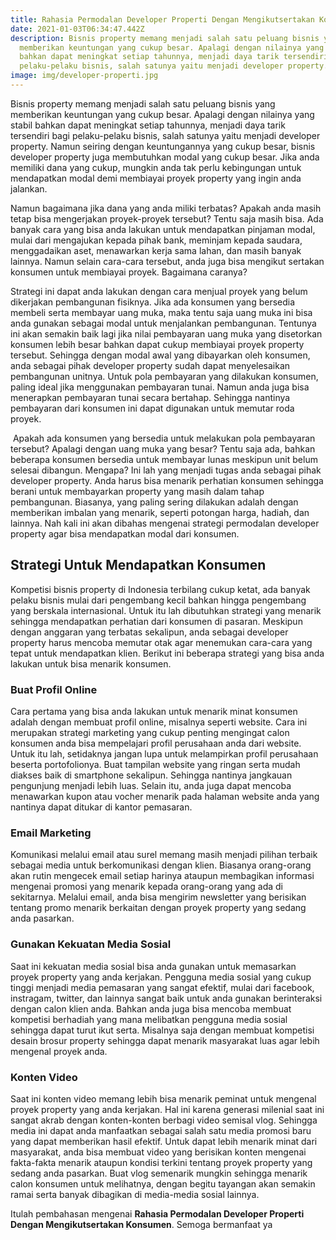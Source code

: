 ```yaml
---
title: Rahasia Permodalan Developer Properti Dengan Mengikutsertakan Konsumen
date: 2021-01-03T06:34:47.442Z
description: Bisnis property memang menjadi salah satu peluang bisnis yang
  memberikan keuntungan yang cukup besar. Apalagi dengan nilainya yang stabil
  bahkan dapat meningkat setiap tahunnya, menjadi daya tarik tersendiri bagi
  pelaku-pelaku bisnis, salah satunya yaitu menjadi developer property.
image: img/developer-properti.jpg
---
```

Bisnis property memang menjadi salah satu peluang bisnis yang memberikan keuntungan yang cukup besar. Apalagi dengan nilainya yang stabil bahkan dapat meningkat setiap tahunnya, menjadi daya tarik tersendiri bagi pelaku-pelaku bisnis, salah satunya yaitu menjadi developer property. Namun seiring dengan keuntungannya yang cukup besar, bisnis developer property juga membutuhkan modal yang cukup besar. Jika anda memiliki dana yang cukup, mungkin anda tak perlu kebingungan untuk mendapatkan modal demi membiayai proyek property yang ingin anda jalankan.

Namun bagaimana jika dana yang anda miliki terbatas? Apakah anda masih tetap bisa mengerjakan proyek-proyek tersebut? Tentu saja masih bisa. Ada banyak cara yang bisa anda lakukan untuk mendapatkan pinjaman modal, mulai dari mengajukan kepada pihak bank, meminjam kepada saudara, menggadaikan aset, menawarkan kerja sama lahan, dan masih banyak lainnya. Namun selain cara-cara tersebut, anda juga bisa mengikut sertakan konsumen untuk membiayai proyek. Bagaimana caranya?

Strategi ini dapat anda lakukan dengan cara menjual proyek yang belum dikerjakan pembangunan fisiknya. Jika ada konsumen yang bersedia membeli serta membayar uang muka, maka tentu saja uang muka ini bisa anda gunakan sebagai modal untuk menjalankan pembangunan. Tentunya ini akan semakin baik lagi jika nilai pembayaran uang muka yang disetorkan konsumen lebih besar bahkan dapat cukup membiayai proyek property tersebut. Sehingga dengan modal awal yang dibayarkan oleh konsumen, anda sebagai pihak developer property sudah dapat menyelesaikan pembangunan unitnya. Untuk pola pembayaran yang dilakukan konsumen, paling ideal jika menggunakan pembayaran tunai. Namun anda juga bisa menerapkan pembayaran tunai secara bertahap. Sehingga nantinya pembayaran dari konsumen ini dapat digunakan untuk memutar roda proyek.

 Apakah ada konsumen yang bersedia untuk melakukan pola pembayaran tersebut? Apalagi dengan uang muka yang besar? Tentu saja ada, bahkan beberapa konsumen bersedia untuk membayar lunas meskipun unit belum selesai dibangun. Mengapa? Ini lah yang menjadi tugas anda sebagai pihak developer property. Anda harus bisa menarik perhatian konsumen sehingga berani untuk membayarkan property yang masih dalam tahap pembangunan. Biasanya, yang paling sering dilakukan adalah dengan memberikan imbalan yang menarik, seperti potongan harga, hadiah, dan lainnya. Nah kali ini akan dibahas mengenai strategi permodalan developer property agar bisa mendapatkan modal dari konsumen.

## Strategi Untuk Mendapatkan Konsumen

Kompetisi bisnis property di Indonesia terbilang cukup ketat, ada banyak pelaku bisnis mulai dari pengembang kecil bahkan hingga pengembang yang berskala internasional. Untuk itu lah dibutuhkan strategi yang menarik sehingga mendapatkan perhatian dari konsumen di pasaran. Meskipun dengan anggaran yang terbatas sekalipun, anda sebagai developer property harus mencoba memutar otak agar menemukan cara-cara yang tepat untuk mendapatkan klien. Berikut ini beberapa strategi yang bisa anda lakukan untuk bisa menarik konsumen.

### Buat Profil Online

Cara pertama yang bisa anda lakukan untuk menarik minat konsumen adalah dengan membuat profil online, misalnya seperti website. Cara ini merupakan strategi marketing yang cukup penting mengingat calon konsumen anda bisa mempelajari profil perusahaan anda dari website. Untuk itu lah, setidaknya jangan lupa untuk melampirkan profil perusahaan beserta portofolionya. Buat tampilan website yang ringan serta mudah diakses baik di smartphone sekalipun. Sehingga nantinya jangkauan pengunjung menjadi lebih luas. Selain itu, anda juga dapat mencoba menawarkan kupon atau vocher menarik pada halaman website anda yang nantinya dapat ditukar di kantor pemasaran.

### Email Marketing

Komunikasi melalui email atau surel memang masih menjadi pilihan terbaik sebagai media untuk berkomunikasi dengan klien. Biasanya orang-orang akan rutin mengecek email setiap harinya ataupun membagikan informasi mengenai promosi yang menarik kepada orang-orang yang ada di sekitarnya. Melalui email, anda bisa mengirim newsletter yang berisikan tentang promo menarik berkaitan dengan proyek property yang sedang anda pasarkan.

### Gunakan Kekuatan Media Sosial

Saat ini kekuatan media sosial bisa anda gunakan untuk memasarkan proyek property yang anda kerjakan. Pengguna media sosial yang cukup tinggi menjadi media pemasaran yang sangat efektif, mulai dari facebook, instragam, twitter, dan lainnya sangat baik untuk anda gunakan berinteraksi dengan calon klien anda. Bahkan anda juga bisa mencoba membuat kompetisi berhadiah yang mana melibatkan pengguna media sosial sehingga dapat turut ikut serta. Misalnya saja dengan membuat kompetisi desain brosur property sehingga dapat menarik masyarakat luas agar lebih mengenal proyek anda.

### Konten Video

Saat ini konten video memang lebih bisa menarik peminat untuk mengenal proyek property yang anda kerjakan. Hal ini karena generasi milenial saat ini sangat akrab dengan konten-konten berbagi video semisal vlog. Sehingga media ini dapat anda manfaatkan sebagai salah satu media promosi baru yang dapat memberikan hasil efektif. Untuk dapat lebih menarik minat dari masyarakat, anda bisa membuat video yang berisikan konten mengenai fakta-fakta menarik ataupun kondisi terkini tentang proyek property yang sedang anda pasarkan. Buat vlog semenarik mungkin sehingga menarik calon konsumen untuk melihatnya, dengan begitu tayangan akan semakin ramai serta banyak dibagikan di media-media sosial lainnya.

Itulah pembahasan mengenai **Rahasia Permodalan Developer Properti Dengan Mengikutsertakan Konsumen**. Semoga bermanfaat ya